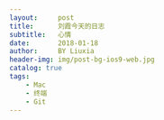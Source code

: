 ```yaml
---
layout:     post
title:      刘霞今天的日志
subtitle:   心情
date:       2018-01-18
author:     BY Liuxia
header-img: img/post-bg-ios9-web.jpg
catalog: true
tags:
    - Mac
    - 终端
    - Git
---
```


